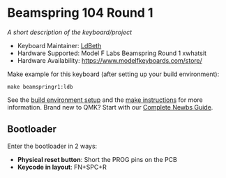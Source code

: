 # Beamspring 104 Round 1


*A short description of the keyboard/project*

* Keyboard Maintainer: [LdBeth](https://github.com/ldbeth)
* Hardware Supported: Model F Labs Beamspring Round 1 xwhatsit
* Hardware Availability: https://www.modelfkeyboards.com/store/

Make example for this keyboard (after setting up your build environment):

    make beamspringr1:ldb

See the [build environment setup](https://docs.qmk.fm/#/getting_started_build_tools) and the [make instructions](https://docs.qmk.fm/#/getting_started_make_guide) for more information. Brand new to QMK? Start with our [Complete Newbs Guide](https://docs.qmk.fm/#/newbs).


## Bootloader

Enter the bootloader in 2 ways:

* **Physical reset button**: Short the PROG pins on the PCB
* **Keycode in layout**: FN+SPC+R
